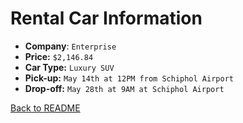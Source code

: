 Rental Car Information
======
+	**Company**: `Enterprise`
+	**Price:** `$2,146.84`
+	**Car Type:** `Luxury SUV`
+	**Pick-up:** `May 14th at 12PM from Schiphol Airport`
+	**Drop-off:** `May 28th at 9AM at Schiphol Airport`

[Back to README](README.md)
